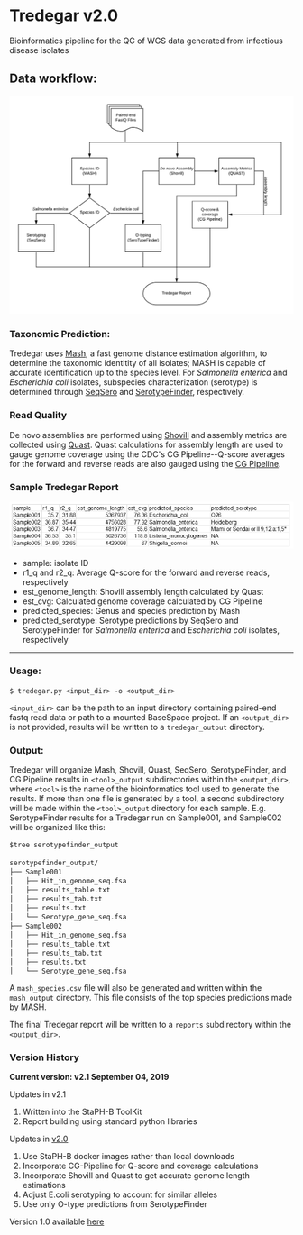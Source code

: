 # Tredegar v2.0
Bioinformatics pipeline for the QC of WGS data generated from infectious disease isolates 


## Data workflow:
![Tredegar pipeline](./docs/Tredegar_2.1.png)

### Taxonomic Prediction:
Tredegar uses [Mash](http://genomebiology.biomedcentral.com/articles/10.1186/s13059-016-0997-x), a fast genome distance estimation algorithm, to determine the taxonomic identitity of all isolates; MASH is capable of accurate identification up to the species level. 
For *Salmonella enterica* and *Escherichia coli* isolates, subspecies characterization (serotype) is determined through [SeqSero](http://jcm.asm.org/content/early/2015/03/05/JCM.00323-15) and [SerotypeFinder](http://jcm.asm.org/content/53/8/2410.full.pdf+html), respectively. 

### Read Quality
De novo assemblies are performed using [Shovill](https://github.com/tseemann/shovill) and assembly metrics are collected using [Quast](https://github.com/ablab/quast). Quast calculations for assembly length are used to gauge genome coverage using 
the CDC's CG Pipeline--Q-score averages for the forward and reverse reads are also gauged using the [CG Pipeline](https://github.com/lskatz/CG-Pipeline).


### Sample Tredegar Report
![Sample output](./docs/tred2_sample_out.png)
- sample: isolate ID 
- r1_q and r2_q: Average Q-score for the forward and reverse reads, respectively
- est_genome_length: Shovill assembly length calculated by Quast
- est_cvg: Calculated genome coverage calculated by CG Pipeline
- predicted_species: Genus and species prediction by Mash
- predicted_serotype: Serotype predictions by SeqSero and SerotypeFinder for *Salmonella enterica* and *Escherichia coli* isolates, respectively

---

### Usage: 

````
$ tredegar.py <input_dir> -o <output_dir>
````

`<input_dir>` can be the path to an input directory containing paired-end fastq read data or path to a mounted BaseSpace project.
If an `<output_dir>` is not provided, results will be written to a `tredegar_output` directory.

### Output: 
Tredegar will organize Mash, Shovill, Quast, SeqSero, SerotypeFinder, and CG Pipeline results in `<tool>_output` subdirectories within the `<output_dir>`, where `<tool>` is the name
of the bioinformatics tool used to generate the results. If more than one file is generated by a tool, a second subdirectory will be made within the `<tool>_output` directory for each sample. 
E.g. SerotypeFinder results for a Tredegar run on Sample001, and Sample002 will be organized like this:

`````
$tree serotypefinder_output

serotypefinder_output/
├── Sample001
│   ├── Hit_in_genome_seq.fsa
│   ├── results_table.txt
│   ├── results_tab.txt
│   ├── results.txt
│   └── Serotype_gene_seq.fsa
├── Sample002
│   ├── Hit_in_genome_seq.fsa
│   ├── results_table.txt
│   ├── results_tab.txt
│   ├── results.txt
│   └── Serotype_gene_seq.fsa

`````

A `mash_species.csv` file will also be generated and written within the `mash_output` directory. This file consists of the top species predictions made by MASH.


The final Tredegar report will be written to a `reports` subdirectory within the `<output_dir>`. 

### Version History

<b>Current version: v2.1 September 04, 2019</b>

Updates in v2.1
1. Written into the StaPH-B ToolKit
2. Report building using standard python libraries

Updates in [v2.0](https://github.com/kevinlibuit/Tredegar)
1. Use StaPH-B docker images rather than local downloads 
2. Incorporate CG-Pipeline for Q-score and coverage calculations
3. Incorporate Shovill and Quast to get accurate genome length estimations
4. Adjust E.coli serotyping to account for similar alleles
5. Use only O-type predictions from SerotypeFinder

Version 1.0 available [here](https://github.com/kevinlibuit/Tredegar/releases)

